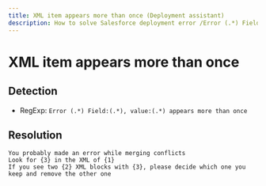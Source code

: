 ```yaml
---
title: XML item appears more than once (Deployment assistant)
description: How to solve Salesforce deployment error /Error (.*) Field:(.*), value:(.*) appears more than once/gm
---
```

<!-- markdownlint-disable MD013 -->
# XML item appears more than once

## Detection

- RegExp: `Error (.*) Field:(.*), value:(.*) appears more than once`

## Resolution

```shell
You probably made an error while merging conflicts
Look for {3} in the XML of {1}
If you see two {2} XML blocks with {3}, please decide which one you keep and remove the other one
```
